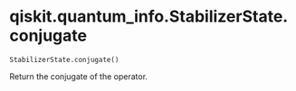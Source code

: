 # qiskit.quantum\_info.StabilizerState.conjugate

`StabilizerState.conjugate()`

Return the conjugate of the operator.
